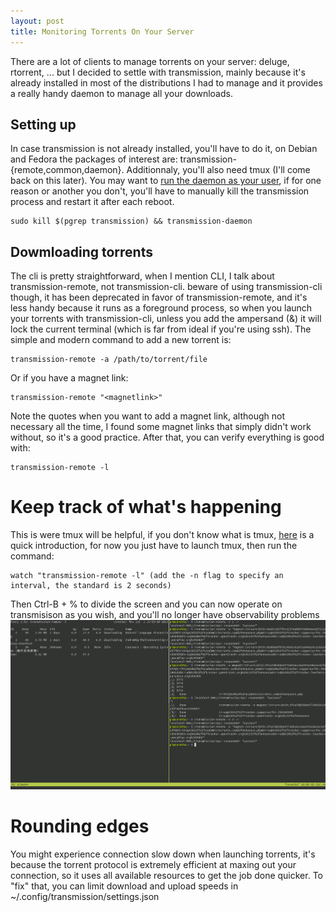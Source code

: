```yaml
---
layout: post
title: Monitoring Torrents On Your Server
---
```

There are a lot of clients to manage torrents on your server: deluge, rtorrent, ... but I decided to settle with 
transmission, mainly because it's already installed in most of the distributions I had to manage and it provides 
a really handy daemon to manage all your downloads.

## Setting up
In case transmission is not already installed, you'll have to do it, on Debian and Fedora the packages of 
interest are: transmission-{remote,common,daemon}. Additionnaly, you'll also need tmux (I'll come back on this 
later). You may want to [run the daemon as your user](http://www.ephestione.it/change-user-of-transmission-daemon-under-debian-and-raspbian/), if for one reason or another you don't, you'll have to manually kill 
the transmission process and restart it after each reboot.

```
sudo kill $(pgrep transmission) && transmission-daemon 
```

## Dowmloading torrents

The cli is pretty straightforward, when I mention CLI, I talk about transmission-remote, not transmission-cli. 
beware of using transmission-cli though, it has been deprecated in favor of transmission-remote, and it's less handy because it runs as a foreground process, so when you launch your torrents with transmission-cli, unless you 
add the ampersand (&) it will lock the current terminal (which is far from ideal if you're using ssh). The simple and modern command to add a new torrent is:

```
transmission-remote -a /path/to/torrent/file
```
Or if you have a magnet link:
```
transmission-remote "<magnetlink>"
```
Note the quotes when you want to add a magnet link, although not necessary all the time, I found some magnet 
links that simply didn't work without, so it's a good practice.
After that, you can verify everything is good with:
```
transmission-remote -l
```

# Keep track of what's happening
This is were tmux will be helpful, if you don't know what is tmux, [here](https://opensource.com/article/17/2/quick-introduction-tmux) is a quick introduction, for now you just have to launch tmux, then run the command:
```
watch "transmission-remote -l" (add the -n flag to specify an interval, the standard is 2 seconds)
```
Then Ctrl-B + % to divide the screen and you can now operate on transmisison as you wish, and you'll no longer have observability problems
![Tmux and transmission daemon](../images/tmux-transmission.png)

# Rounding edges
You might experience connection slow down when launching torrents, it's because the torrent protocol is extremely 
efficient at maxing out your connection, so it uses all available resources to get the job done quicker. To "fix" that, you can limit download and upload speeds in  ~/.config/transmission/settings.json
